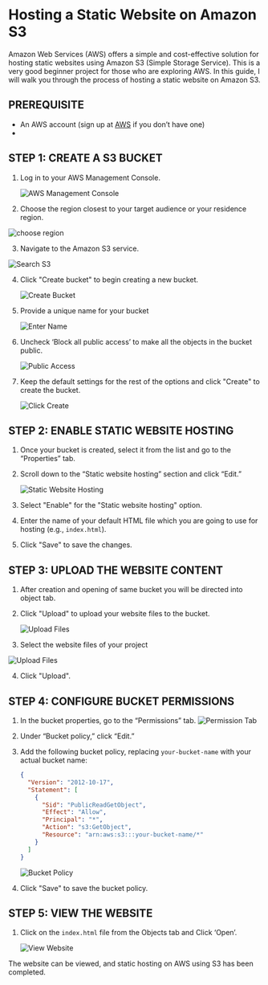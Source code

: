 # Hosting a Static Website on Amazon S3

Amazon Web Services (AWS) offers a simple and cost-effective solution for hosting static websites using Amazon S3 (Simple Storage Service). This is a very good beginner project for those who are exploring AWS. In this guide, I will walk you through the process of hosting a static website on Amazon S3.

## PREREQUISITE

- An AWS account (sign up at [AWS](https://aws.amazon.com/) if you don’t have one)
- 

## STEP 1: CREATE A S3 BUCKET

1. Log in to your AWS Management Console.

   
   ![AWS Management Console](screenshots/Management%20Console.png)

   
2. Choose the region closest to your target audience or your residence region.


![choose region](screenshots/Setting%20Region.png)


3. Navigate to the Amazon S3 service.


  ![Search S3](screenshots/Searching%20Service.png)


4. Click "Create bucket" to begin creating a new bucket.

   ![Create Bucket](screenshots/Create%20Bucket%20Button.png)


5. Provide a unique name for your bucket 


    ![Enter Name](screenshots/Enter%20%20Name.png)


6. Uncheck ‘Block all public access’ to make all the objects in the bucket public.


   ![Public Access](screenshots/Unblock%20Public%20Access.png)


7. Keep the default settings for the rest of the options and click "Create" to create the bucket.


    ![Click Create](screenshots/Create%20Bucket.png)


## STEP 2: ENABLE STATIC WEBSITE HOSTING


1. Once your bucket is created, select it from the list and go to the “Properties” tab.


2. Scroll down to the “Static website hosting” section and click “Edit.”


   ![Static Website Hosting](screenshots/Enable%20Static%20Web%20Hosting.png)


3. Select "Enable" for the "Static website hosting" option.


4. Enter the name of your default HTML file which you are going to use for hosting (e.g., `index.html`).


5. Click "Save" to save the changes.


## STEP 3: UPLOAD THE WEBSITE CONTENT


1. After creation and opening of same bucket you will be directed into object tab.


2. Click "Upload" to upload your website files to the bucket.


   ![Upload Files](screenshots/Add%20files.png)


3. Select the website files of your project

![Upload Files](screenshots/select%20files%202.png)

4. Click "Upload".




## STEP 4: CONFIGURE BUCKET PERMISSIONS

1. In the bucket properties, go to the “Permissions” tab.
    ![Permission Tab](screenshots/Go%20to%20permissions.png)

2. Under “Bucket policy,” click “Edit.”

3. Add the following bucket policy, replacing `your-bucket-name` with your actual bucket name:

   ```json
   {
     "Version": "2012-10-17",
     "Statement": [
       {
         "Sid": "PublicReadGetObject",
         "Effect": "Allow",
         "Principal": "*",
         "Action": "s3:GetObject",
         "Resource": "arn:aws:s3:::your-bucket-name/*"
       }
     ]
   }
   ```

   ![Bucket Policy](screenshots/Add%20bucket%20policy.png)

4. Click "Save" to save the bucket policy.

## STEP 5: VIEW THE WEBSITE

1. Click on the `index.html` file from the Objects tab and Click ‘Open’.

   ![View Website](screenshots/Ready%20to%20view.png)

The website can be viewed, and static hosting on AWS using S3 has been completed.


